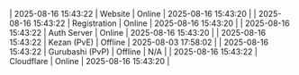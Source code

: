 | 2025-08-16 15:43:22 | Website | Online | 2025-08-16 15:43:20 |
| 2025-08-16 15:43:22 | Registration | Online | 2025-08-16 15:43:20 |
| 2025-08-16 15:43:22 | Auth Server | Online | 2025-08-16 15:43:20 |
| 2025-08-16 15:43:22 | Kezan (PvE) | Offline | 2025-08-03 17:58:02 |
| 2025-08-16 15:43:22 | Gurubashi (PvP) | Offline | N/A |
| 2025-08-16 15:43:22 | Cloudflare | Online | 2025-08-16 15:43:20 |
